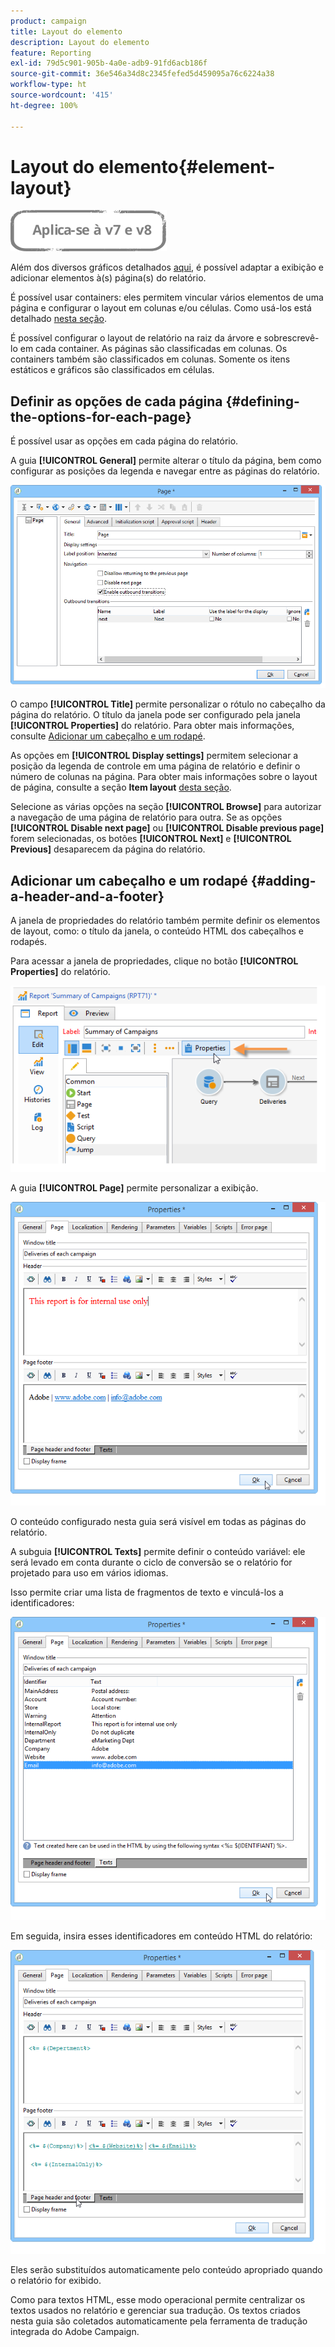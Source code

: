 ```yaml
---
product: campaign
title: Layout do elemento
description: Layout do elemento
feature: Reporting
exl-id: 79d5c901-905b-4a0e-adb9-91fd6acb186f
source-git-commit: 36e546a34d8c2345fefed5d459095a76c6224a38
workflow-type: ht
source-wordcount: '415'
ht-degree: 100%

---
```


# Layout do elemento{#element-layout}

![](../../assets/common.svg)

Além dos diversos gráficos detalhados [aqui](../../reporting/using/creating-a-chart.md#chart-types-and-variants), é possível adaptar a exibição e adicionar elementos à(s) página(s) do relatório.

É possível usar containers: eles permitem vincular vários elementos de uma página e configurar o layout em colunas e/ou células. Como usá-los está detalhado [nesta seção](../../web/using/defining-web-forms-layout.md#creating-containers).

É possível configurar o layout de relatório na raiz da árvore e sobrescrevê-lo em cada container. As páginas são classificadas em colunas. Os containers também são classificados em colunas. Somente os itens estáticos e gráficos são classificados em células.

## Definir as opções de cada página {#defining-the-options-for-each-page}

É possível usar as opções em cada página do relatório.

A guia **[!UICONTROL General]** permite alterar o título da página, bem como configurar as posições da legenda e navegar entre as páginas do relatório.

![](assets/s_ncs_advuser_report_wizard_022.png)

O campo **[!UICONTROL Title]** permite personalizar o rótulo no cabeçalho da página do relatório. O título da janela pode ser configurado pela janela **[!UICONTROL Properties]** do relatório. Para obter mais informações, consulte [Adicionar um cabeçalho e um rodapé](#adding-a-header-and-a-footer).

As opções em **[!UICONTROL Display settings]** permitem selecionar a posição da legenda de controle em uma página de relatório e definir o número de colunas na página. Para obter mais informações sobre o layout de página, consulte a seção **Item layout** [desta seção](../../web/using/defining-web-forms-layout.md#positioning-the-fields-on-the-page).

Selecione as várias opções na seção **[!UICONTROL Browse]** para autorizar a navegação de uma página de relatório para outra. Se as opções **[!UICONTROL Disable next page]** ou **[!UICONTROL Disable previous page]** forem selecionadas, os botões **[!UICONTROL Next]** e **[!UICONTROL Previous]** desaparecem da página do relatório.

## Adicionar um cabeçalho e um rodapé {#adding-a-header-and-a-footer}

A janela de propriedades do relatório também permite definir os elementos de layout, como: o título da janela, o conteúdo HTML dos cabeçalhos e rodapés.

Para acessar a janela de propriedades, clique no botão **[!UICONTROL Properties]** do relatório.

![](assets/reporting_properties.png)

A guia **[!UICONTROL Page]** permite personalizar a exibição.

![](assets/s_ncs_advuser_report_properties_04.png)

O conteúdo configurado nesta guia será visível em todas as páginas do relatório.

A subguia **[!UICONTROL Texts]** permite definir o conteúdo variável: ele será levado em conta durante o ciclo de conversão se o relatório for projetado para uso em vários idiomas.

Isso permite criar uma lista de fragmentos de texto e vinculá-los a identificadores:

![](assets/s_ncs_advuser_report_properties_04a.png)

Em seguida, insira esses identificadores em conteúdo HTML do relatório:

![](assets/s_ncs_advuser_report_properties_04b.png)

Eles serão substituídos automaticamente pelo conteúdo apropriado quando o relatório for exibido.

Como para textos HTML, esse modo operacional permite centralizar os textos usados no relatório e gerenciar sua tradução. Os textos criados nesta guia são coletados automaticamente pela ferramenta de tradução integrada do Adobe Campaign.
